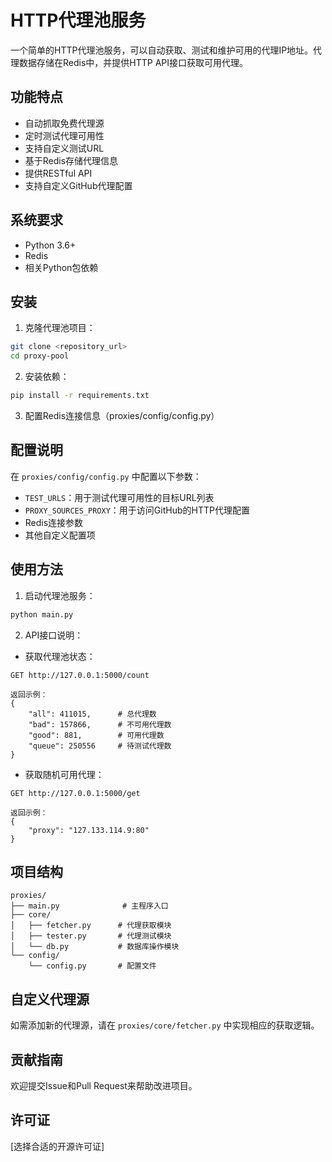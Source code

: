 # HTTP代理池服务

一个简单的HTTP代理池服务，可以自动获取、测试和维护可用的代理IP地址。代理数据存储在Redis中，并提供HTTP API接口获取可用代理。

## 功能特点

- 自动抓取免费代理源
- 定时测试代理可用性
- 支持自定义测试URL
- 基于Redis存储代理信息
- 提供RESTful API
- 支持自定义GitHub代理配置

## 系统要求

- Python 3.6+
- Redis
- 相关Python包依赖

## 安装

1. 克隆代理池项目：
```bash
git clone <repository_url>
cd proxy-pool
```

2. 安装依赖：
```bash
pip install -r requirements.txt
```

3. 配置Redis连接信息（proxies/config/config.py）

## 配置说明

在 `proxies/config/config.py` 中配置以下参数：

- `TEST_URLS`：用于测试代理可用性的目标URL列表
- `PROXY_SOURCES_PROXY`：用于访问GitHub的HTTP代理配置
- Redis连接参数
- 其他自定义配置项

## 使用方法

1. 启动代理池服务：
```bash
python main.py
```

2. API接口说明：

- 获取代理池状态：
```
GET http://127.0.0.1:5000/count

返回示例：
{
    "all": 411015,      # 总代理数
    "bad": 157866,      # 不可用代理数
    "good": 881,        # 可用代理数
    "queue": 250556     # 待测试代理数
}
```

- 获取随机可用代理：
```
GET http://127.0.0.1:5000/get

返回示例：
{
    "proxy": "127.133.114.9:80"
}
```

## 项目结构

```
proxies/
├── main.py              # 主程序入口
├── core/
│   ├── fetcher.py      # 代理获取模块
│   ├── tester.py       # 代理测试模块
│   └── db.py           # 数据库操作模块
└── config/
    └── config.py       # 配置文件
```

## 自定义代理源

如需添加新的代理源，请在 `proxies/core/fetcher.py` 中实现相应的获取逻辑。

## 贡献指南

欢迎提交Issue和Pull Request来帮助改进项目。

## 许可证

[选择合适的开源许可证]